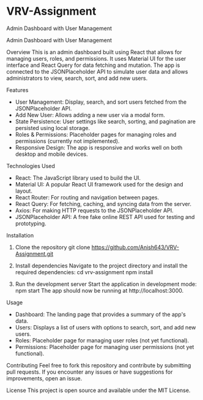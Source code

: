 # VRV-Assignment
Admin Dashboard with User Management

Admin Dashboard with User Management

Overview
This is an admin dashboard built using React that allows for managing users, roles, and permissions. It uses Material UI for the user interface and React Query for data fetching and mutation. The app is connected to the JSONPlaceholder API to simulate user data and allows administrators to view, search, sort, and add new users.

Features
- User Management: Display, search, and sort users fetched from the JSONPlaceholder API.
- Add New User: Allows adding a new user via a modal form.
- State Persistence: User settings like search, sorting, and pagination are persisted using local storage.
- Roles & Permissions: Placeholder pages for managing roles and permissions (currently not implemented).
- Responsive Design: The app is responsive and works well on both desktop and mobile devices.

Technologies Used
- React: The JavaScript library used to build the UI.
- Material UI: A popular React UI framework used for the design and layout.
- React Router: For routing and navigation between pages.
- React Query: For fetching, caching, and syncing data from the server.
- Axios: For making HTTP requests to the JSONPlaceholder API.
- JSONPlaceholder API: A free fake online REST API used for testing and prototyping.

Installation

1. Clone the repository
git clone https://github.com/Anish643/VRV-Assignment.git

2. Install dependencies
Navigate to the project directory and install the required dependencies:
cd vrv-assignment
npm install

3. Run the development server
Start the application in development mode:
npm start
The app should now be running at http://localhost:3000.

Usage

- Dashboard: The landing page that provides a summary of the app's data.
- Users: Displays a list of users with options to search, sort, and add new users.
- Roles: Placeholder page for managing user roles (not yet functional).
- Permissions: Placeholder page for managing user permissions (not yet functional).

Contributing
Feel free to fork this repository and contribute by submitting pull requests. If you encounter any issues or have suggestions for improvements, open an issue.

License
This project is open source and available under the MIT License.
